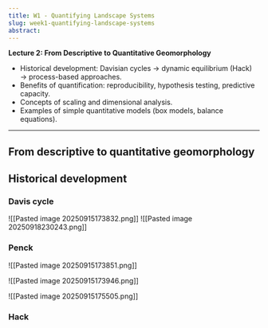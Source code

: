 ```yaml
---
title: W1 - Quantifying Landscape Systems
slug: week1-quantifying-landscape-systems
abstract:
---
```


**Lecture 2: From Descriptive to Quantitative Geomorphology**
- Historical development: Davisian cycles → dynamic equilibrium (Hack) → process-based approaches.
- Benefits of quantification: reproducibility, hypothesis testing, predictive capacity.
- Concepts of scaling and dimensional analysis.
- Examples of simple quantitative models (box models, balance equations).
---

## From descriptive to quantitative geomorphology
 
## Historical development



### Davis cycle
![[Pasted image 20250915173832.png]]
![[Pasted image 20250918230243.png]]


### Penck
![[Pasted image 20250915173851.png]]

![[Pasted image 20250915173946.png]]



![[Pasted image 20250915175505.png]]

### Hack


